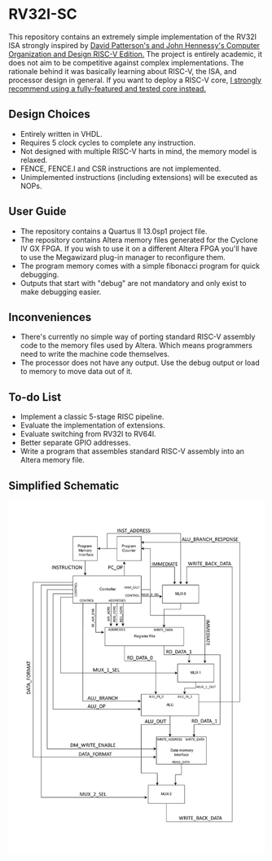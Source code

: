 # RV32I-SC
This repository contains an extremely simple implementation of the RV32I ISA strongly inspired by [David Patterson's and John Hennessy's Computer Organization and Design RISC-V Edition.](https://www.amazon.com/dp/0128122757) The project is entirely academic, it does not aim to be competitive against complex implementations. The rationale behind it was basically learning about RISC-V, the ISA, and processor design in general. If you want to deploy a RISC-V core, [I strongly recommend using a fully-featured and tested core instead.](https://github.com/riscv/riscv-wiki/wiki/RISC-V-Cores-and-SoCs)  

## Design Choices
- Entirely written in VHDL.
- Requires 5 clock cycles to complete any instruction.
- Not designed with multiple RISC-V harts in mind, the memory model is relaxed.
- FENCE, FENCE.I and CSR instructions are not implemented.
- Unimplemented instructions (including extensions) will be executed as NOPs.

## User Guide
- The repository contains a Quartus II 13.0sp1 project file.
- The repository contains Altera memory files generated for the Cyclone IV GX FPGA. If you wish to use it on a different Altera FPGA you'll have to use the Megawizard plug-in manager to reconfigure them.
- The program memory comes with a simple fibonacci program for quick debugging.
- Outputs that start with "debug" are not mandatory and only exist to make debugging easier.

## Inconveniences
- There's currently no simple way of porting standard RISC-V assembly code to the memory files used by Altera. Which means programmers need to write the machine code themselves.
- The processor does not have any output. Use the debug output or load to memory to move data out of it. 

## To-do List
- Implement a classic 5-stage RISC pipeline.
- Evaluate the implementation of extensions.
- Evaluate switching from RV32I to RV64I.
- Better separate GPIO addresses.
- Write a program that assembles standard RISC-V assembly into an Altera memory file.

## Simplified Schematic
![Schematic](https://raw.githubusercontent.com/Artoriuz/RV32I-SC/master/images/schematic.png)
